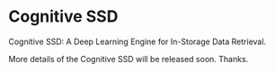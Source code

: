 # Cognitive SSD
Cognitive SSD: A Deep Learning Engine for In-Storage Data Retrieval.

More details of the Cognitive SSD will be released soon. Thanks.
